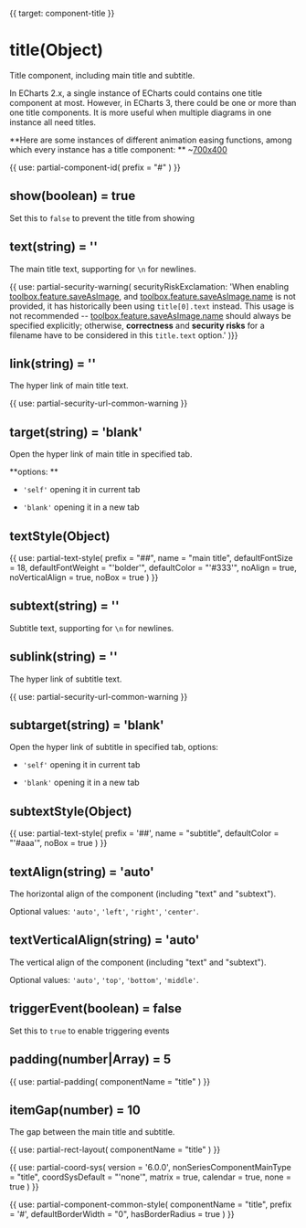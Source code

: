 
{{ target: component-title }}

# title(Object)

Title component, including main title and subtitle.

In ECharts 2.x, a single instance of ECharts could contains one title component at most. However, in ECharts 3, there could be one or more than one title components. It is more useful when multiple diagrams in one instance all need titles.

**Here are some instances of different animation easing functions, among which every instance has a title component: **
~[700x400](${galleryViewPath}line-easing&edit=1&reset=1)

{{ use: partial-component-id(
    prefix = "#"
) }}

## show(boolean) = true

<ExampleUIControlBoolean default="true" />

Set this to `false` to prevent the title from showing

## text(string) = ''

<ExampleUIControlText />

The main title text, supporting for `\n` for newlines.

{{ use: partial-security-warning(
    securityRiskExclamation: 'When enabling [toolbox.feature.saveAsImage](~toolbox.feature.saveAsImage), and [toolbox.feature.saveAsImage.name](~toolbox.feature.saveAsImage.name) is not provided, it has historically been using `title[0].text` instead. This usage is not recommended -- [toolbox.feature.saveAsImage.name](~toolbox.feature.saveAsImage.name) should always be specified explicitly; otherwise, **correctness** and **security risks** for a filename have to be considered in this `title.text` option.'
)}}

## link(string) = ''

The hyper link of main title text.

{{ use: partial-security-url-common-warning }}

## target(string) = 'blank'

Open the hyper link of main title in specified tab.

**options: **

+ `'self'` opening it in current tab

+ `'blank'` opening it in a new tab

## textStyle(Object)

{{ use: partial-text-style(
    prefix = "##",
    name = "main title",
    defaultFontSize = 18,
    defaultFontWeight = "'bolder'",
    defaultColor = "'#333'",
    noAlign = true,
    noVerticalAlign = true,
    noBox = true
) }}

## subtext(string) = ''

<ExampleUIControlText />

Subtitle text, supporting for `\n` for newlines.

## sublink(string) = ''

The hyper link of subtitle text.

{{ use: partial-security-url-common-warning }}

## subtarget(string) = 'blank'

Open the hyper link of subtitle in specified tab, options:

+ `'self'` opening it in current tab

+ `'blank'` opening it in a new tab

## subtextStyle(Object)

{{ use: partial-text-style(
    prefix = '##',
    name = "subtitle",
    defaultColor = "'#aaa'",
    noBox = true
) }}

## textAlign(string) = 'auto'

<ExampleUIControlEnum options="auto,left,center,right" default="auto" />

The horizontal align of the component (including "text" and "subtext").

Optional values: `'auto'`, `'left'`, `'right'`, `'center'`.

## textVerticalAlign(string) = 'auto'

<ExampleUIControlEnum options="auto,top,middle,bottom" default="auto" />

The vertical align of the component (including "text" and "subtext").

Optional values: `'auto'`, `'top'`, `'bottom'`, `'middle'`.

## triggerEvent(boolean) = false

Set this to `true` to enable triggering events

## padding(number|Array) = 5

{{ use: partial-padding(
    componentName = "title"
) }}

## itemGap(number) = 10

<ExampleUIControlNumber min="0" default="10" step="1" />

The gap between the main title and subtitle.

{{ use: partial-rect-layout(
    componentName = "title"
) }}

{{ use: partial-coord-sys(
    version = '6.0.0',
    nonSeriesComponentMainType = "title",
    coordSysDefault = "'none'",
    matrix = true,
    calendar = true,
    none = true
) }}

{{ use: partial-component-common-style(
    componentName = "title",
    prefix = '#',
    defaultBorderWidth = "0",
    hasBorderRadius = true
) }}

